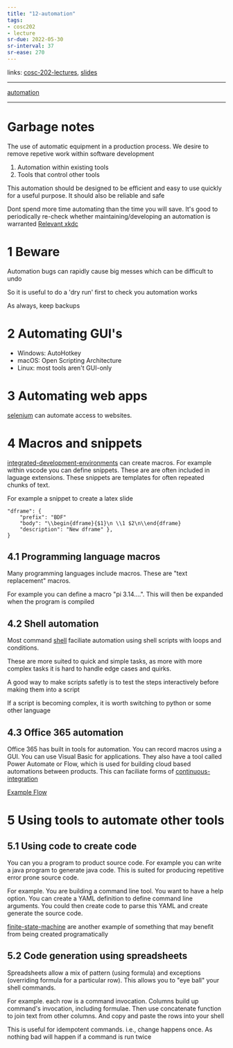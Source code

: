 ```yaml
---
title: "12-automation"
tags: 
- cosc202
- lecture
sr-due: 2022-05-30
sr-interval: 37
sr-ease: 270
---
```

links: [cosc-202-lectures](notes/cosc-202-lectures.md), [slides](https://cosc202.cspages.otago.ac.nz/lectures/L12-automation.pdf)

---

[automation](notes/automation.md)

---

# Garbage notes

The use of automatic equipment in a production process. We desire to remove repetive work within software development

1. Automation within existing tools
2. Tools that control other tools

This automation should be designed to be efficient and easy to use quickly for a useful purpose. It should also be reliable and safe

Dont spend more time automating than the time you will save. It's good to periodically re-check whether maintaining/developing an automation is warranted
[Relevant xkdc](https://i.imgur.com/RvYHIUW.png)

# 1 Beware

Automation bugs can rapidly cause big messes which can be difficult to undo

So it is useful to do a 'dry run' first to check you automation works

As always, keep backups


# 2 Automating GUI's

- Windows: AutoHotkey
- macOS: Open Scripting Architecture
- Linux: most tools aren't GUI-only


# 3 Automating web apps

[selenium](notes/selenium) can automate access to websites.


# 4 Macros and snippets

[integrated-development-environments](notes/integrated-development-environments.md) can create macros. For example within vscode you can define snippets. These are are often included in laguage extensions. These snippets are templates for often repeated chunks of text.

For example a snippet to create a latex slide

```
"dframe": {
	"prefix": "BDF"
	"body": "\\begin{dframe}{$1}\n \\1 $2\n\\end{dframe}
	"description": "New dframe" },
}
```


## 4.1 Programming language macros

Many programming languages include macros. These are "text replacement" macros.

For example you can define a macro "pi 3.14....". This will then be expanded  when the program is compiled


## 4.2 Shell automation

Most command [shell](notes/shell.md) faciliate automation using shell scripts with loops and conditions.

These are more suited to quick and simple tasks, as more with more complex tasks it is hard to handle edge cases and quirks.

A good way to make scripts safetly is to test the steps interactively before making them into a script

If a script is becoming complex, it is worth switching to python or some other language


## 4.3 Office 365 automation

Office 365 has built in tools for automation. You can record macros using a GUI. You can use Visual Basic for applications. They also have a tool called Power Automate or Flow, which is used for building cloud based automations between products. This can faciliate forms of [continuous-integration](notes/continuous-integration.md)

[Example Flow](https://i.imgur.com/Liiqzlh.png)

# 5 Using tools to automate other tools

## 5.1 Using code to create code

You can you a program to product source code. For example you can write a java program to generate java code. This is suited for producing repetitive error prone source code. 

For example. You are building a command line tool. You want to have a help option. You can create a YAML definition to define command line arguments. You could then create code to parse this YAML and create generate the source code. 

[finite-state-machine](notes/finite-state-machine.md) are another example of something that may benefit from being created programatically


## 5.2 Code generation using spreadsheets

Spreadsheets allow a mix of pattern (using formula) and exceptions (overriding formula for a particular row). This allows you to "eye ball" your shell commands.

For example. each row is a command invocation. Columns build up command's invocation, including formulae. Then use concatenate function to join text from other columns. And copy and paste the rows into your shell

This is useful for idempotent commands. i.e., change happens once. As nothing bad will happen if a command is run twice
